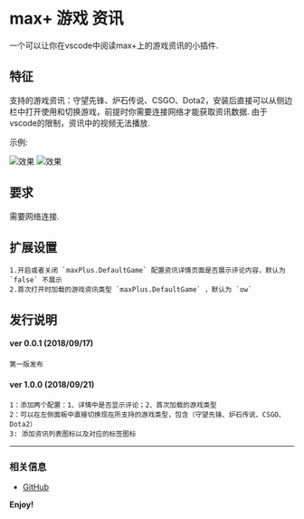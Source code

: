 # max+ 游戏 资讯

一个可以让你在vscode中阅读max+上的游戏资讯的小插件.

## 特征

支持的游戏资讯：守望先锋、炉石传说、CSGO、Dota2，安装后直接可以从侧边栏中打开使用和切换游戏，前提时你需要连接网络才能获取资讯数据.
由于vscode的限制，资讯中的视频无法播放.

示例:

![效果](https://user-images.githubusercontent.com/14969576/45882721-959a2a80-bde1-11e8-81c3-af68af1a95af.gif)
![效果](https://user-images.githubusercontent.com/14969576/45882923-32f55e80-bde2-11e8-930b-0afd8fd60910.png)

## 要求

需要网络连接.

## 扩展设置

	1.开启或者关闭 `maxPlus.DefaultGame` 配置资讯详情页面是否展示评论内容，默认为 `false` 不展示
	2.首次打开时加载的游戏资讯类型 `maxPlus.DefaultGame` ，默认为 `ow` 


## 发行说明

#### ver 0.0.1 (2018/09/17)
	第一版发布
#### ver 1.0.0 (2018/09/21)
	1：添加两个配置：1、详情中是否显示评论；2、首次加载的游戏类型
	2：可以在左侧面板中直接切换现在所支持的游戏类型，包含（守望先锋、炉石传说、CSGO、Dota2）
	3: 添加资讯列表图标以及对应的标签图标

-----------------------------------------------------------------------------------------------------------


### 相关信息

* [GitHub](https://github.com/AShujiao/vscode-maxPlus)

**Enjoy!**
